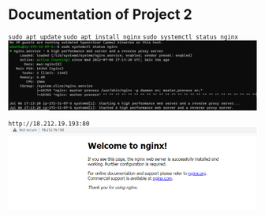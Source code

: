 # Documentation of Project 2 

`sudo apt update`
`sudo apt install nginx`
`sudo systemctl status nginx`
![nginx status](./images/Nginx_status.png)

`http://18.212.19.193:80`
![nginx default page](./images/Nginx_Installed.png)

